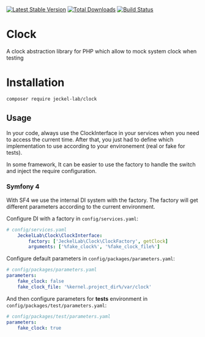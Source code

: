 [![Latest Stable Version](https://poser.pugx.org/jeckel-lab/clock/v/stable)](https://packagist.org/packages/jeckel-lab/clock)
[![Total Downloads](https://poser.pugx.org/jeckel-lab/clock/downloads)](https://packagist.org/packages/jeckel-lab/clock)
[![Build Status](https://travis-ci.org/jeckel-lab/clock.svg?branch=master)](https://travis-ci.org/jeckel-lab/clock)

# Clock

A clock abstraction library for PHP which allow to mock system clock when testing

# Installation

```bash
composer require jeckel-lab/clock
```

## Usage

In your code, always use the ClockInterface in your services when you need to access the current time. After that, you just had to define which implementation to use according to your environement (real or fake for tests).

In some framework, It can be easier to use the factory to handle the switch and inject the require configuration.

### Symfony 4

With SF4 we use the internal DI system with the factory. The factory will get different parameters according to the current environment.

Configure DI with a factory in `config/services.yaml`:
```yaml
# config/services.yaml
    JeckelLab\Clock\ClockInterface:
        factory: ['JeckelLab\Clock\ClockFactory', getClock]
        arguments: ['%fake_clock%', '%fake_clock_file%']
```
Configure default parameters in `config/packages/parameters.yaml`:
```yaml
# config/packages/parameters.yaml
parameters:
    fake_clock: false
    fake_clock_file: '%kernel.project_dir%/var/clock'
```

And then configure parameters for **tests** environment in `config/packages/test/parameters.yaml`:
```yaml
# config/packages/test/parameters.yaml
parameters:
    fake_clock: true
```
